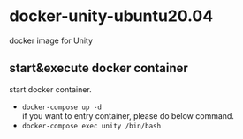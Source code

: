 # docker-unity-ubuntu20.04
docker image for Unity

##  start&execute docker container
start docker container. <br>
- ```docker-compose up -d```<br>
if you want to entry container, please do below command.<br>
- ```docker-compose exec unity /bin/bash```

